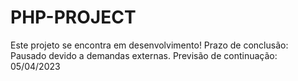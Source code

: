 # PHP-PROJECT

Este projeto se encontra em desenvolvimento!
Prazo de conclusão: Pausado devido a demandas externas. Previsão de continuação: 05/04/2023
